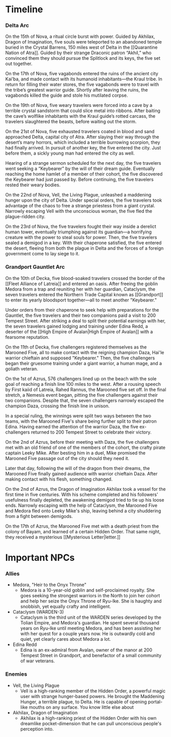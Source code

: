 # Timeline
### Delta Arc
On the 15th of Nova, a ritual circle burst with power. Guided by Akhilax, Dragon of Imagination, five souls were teleported to an abandoned temple buried in the Crystal Barrens, 150 miles west of Delta in the [[Quarantine Nation of Atra]]. Guided by their strange Draconic patron “Akhil,” who convinced them they should pursue the Splitlock and its keys, the five set out together.

On the 17th of Nova, five vagabonds entered the ruins of the ancient city Kai’ba, and made contact with its humanoid inhabitants—the Kraul tribe. In return for filling their water stores, the five vagabonds were to travel with the tribe’s greatest warrior guide. Shortly after leaving the ruins, the vagabonds killed the guide and stole his mutilated corpse.

On the 19th of Nova, five weary travelers were forced into a cave by a terrible crystal sandstorm that could slice metal into ribbons. After baiting the cave’s wolflike inhabitants with the Kraul guide’s rotted carcass, the travelers slaughtered the beasts, before waiting out the storm. 

On the 21st of Nova, five exhausted travelers coated in blood and sand approached Delta, capital city of Atra. After slaying their way through the desert’s many horrors, which included a terrible burrowing scorpion, they had finally arrived. In pursuit of another key, the five entered the city. Just before them, a sickly young man had entered the city as well.

Hearing of a strange sermon scheduled for the next day, the five travelers went seeking a “Keybearer” by the will of their dream guide. Eventually reaching the home hamlet of a member of their cohort, the five discovered the Keybearer had just passed by. Before continuing, the five travelers rested their weary bodies.

On the 22nd of Nova, Vell, the Living Plague, unleashed a maddening hunger upon the city of Delta. Under special orders, the five travelers took advantage of the chaos to free a strange priestess from a giant crystal. Narrowly escaping Vell with the unconscious woman, the five fled the plague-ridden city. 

On the 23rd of Nova, the five travelers fought their way inside a derelict human tower, eventually triumphing against its guardian—a horrifying creature with the power to steal souls for power. Then, the five travelers sealed a demigod in a key. With their chaperone satisfied, the five entered the desert, fleeing from both the plague in Delta and the forces of a foreign government come to lay siege to it.

### Grandport Gauntlet Arc

On the 10th of Decka, five blood-soaked travelers crossed the border of the [[Fleet Alliance of Latreia]] and entered an oasis. After freeing the goblin Medora from a trap and reuniting her with her guardian, Cataclysm, the seven travelers entered the Northern Trade Capital known as [[Grandport]] to enter its yearly bloodsport together—all to meet another "Keybearer." 

Under orders from their chaperone to seek help with preparations for the Gauntlet, the five travelers and their two companions paid a visit to 200 Tempest Street. After striking a deal to split their potential earnings with her, the seven travelers gained lodging and training under Edina Redd, a deserter of the [[High Empire of Avalan|High Empire of Avalan]] with a fearsome reputation.

On the 11th of Decka, five challengers registered themselves as the Marooned Five, all to make contact with the reigning champion Daza, Hai'le warrior chieftain and supposed "Keybearer." Then, the five challengers began their gruesome training under a giant warrior, a human mage, and a goliath veteran.

On the 1st of Azrus, 576 challengers lined up on the beach with the sole goal of reaching a finish line 100 miles to the west. After a rousing speech by First kaiid of Latreia, Rahed Rannus, the Marooned five set off. In the final stretch, a Nemesis event began, pitting the five challengers against their two companions. Despite that, the seven challengers narrowly escaped the champion Daza, crossing the finish line in unison.

In a special ruling, the winnings were split two ways between the two teams, with the Marooned Five's share being further split to their patron Edina. Having earned the attention of the warrior Daza, the five ex-challengers returned to 200 Tempest Street to celebrate their victory.

On the 2nd of Azrus, before their meeting with Daza, the five challengers met with an old friend of one of the members of the cohort, the crafty pirate captain Leeky Mike. After besting him in a duel, Mike promised the Marooned Five passage out of the city should they need it.

Later that day, following the will of the dragon from their dreams, the Marooned Five finally gained audience with warrior chieftain Daza. After making contact with his flesh, something changed.

On the 2nd of Azrus, the Dragon of Imagination Akhilax took a vessel for the first time in five centuries. With his scheme completed and his followers' usefulness finally depleted, the awakening demigod tried to tie up his loose ends. Narrowly escaping with the help of Cataclysm, the Marooned Five and Medora fled onto Leeky Mike's ship, leaving behind a city shuddering from a fight between demigods.

On the 17th of Azrus, the Marooned Five met with a death priest from the colony of Bayam, and learned of a certain Hidden Order. That same night, they received a mysterious [[Mysterious Letter|letter.]]

# Important NPCs
### Allies
* Medora, "Heir to the Onyx Throne"
	* Medora is a 10-year-old goblin and self-proclaimed royalty. She goes seeking the strongest warriors in the North to join her cohort and help her seize the Onyx Throne of Ryu-Ike. She is haughty and snobbish, yet equally crafty and intelligent.
* Cataclysm (WARDEN-3)
	* Cataclysm is the third unit of the WARDEN series developed by the Tolian Empire, and Medora's guardian. He spent several thousand years on Ryu-Ike until meeting Medora, and has been assisting her with her quest for a couple years now. He is outwardly cold and quiet, yet clearly cares about Medora a lot.  
* Edina Redd
	* Edina is an ex-admiral from Avalan, owner of the manor at 200 Tempest Street in Grandport, and benefactor of a small community of war veterans.
### Enemies
* Vell, the Living Plague
	* Vell is a high-ranking member of the Hidden Order, a powerful magic user with strange hunger-based powers. He brought the Maddening Hunger, a terrible plague, to Delta. He is capable of opening portal-like mouths on any surface. You know little else about
* Akhilax, Dragon of Imagination
	* Akhilax is a high-ranking priest of the Hidden Order with his own dreamlike pocket-dimension that he can pull unconscious people's perception into.





